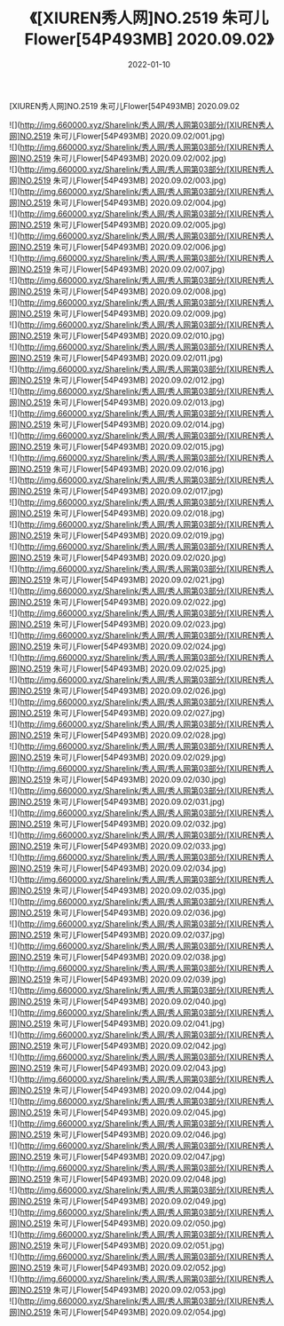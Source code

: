 ﻿---
layout: post
title:  《[XIUREN秀人网]NO.2519 朱可儿Flower[54P493MB] 2020.09.02》
date:   2022-01-10
img: http://img.660000.xyz/Sharelink/秀人网/秀人网第03部分/[XIUREN秀人网]NO.2519 朱可儿Flower[54P493MB] 2020.09.02/000.jpg
categories: [美女, 清纯, 唯美]
---

[XIUREN秀人网]NO.2519 朱可儿Flower[54P493MB] 2020.09.02

 ![](http://img.660000.xyz/Sharelink/秀人网/秀人网第03部分/[XIUREN秀人网]NO.2519 朱可儿Flower[54P493MB] 2020.09.02/001.jpg) <br>![](http://img.660000.xyz/Sharelink/秀人网/秀人网第03部分/[XIUREN秀人网]NO.2519 朱可儿Flower[54P493MB] 2020.09.02/002.jpg) <br>![](http://img.660000.xyz/Sharelink/秀人网/秀人网第03部分/[XIUREN秀人网]NO.2519 朱可儿Flower[54P493MB] 2020.09.02/003.jpg) <br>![](http://img.660000.xyz/Sharelink/秀人网/秀人网第03部分/[XIUREN秀人网]NO.2519 朱可儿Flower[54P493MB] 2020.09.02/004.jpg) <br>![](http://img.660000.xyz/Sharelink/秀人网/秀人网第03部分/[XIUREN秀人网]NO.2519 朱可儿Flower[54P493MB] 2020.09.02/005.jpg) <br>![](http://img.660000.xyz/Sharelink/秀人网/秀人网第03部分/[XIUREN秀人网]NO.2519 朱可儿Flower[54P493MB] 2020.09.02/006.jpg) <br>![](http://img.660000.xyz/Sharelink/秀人网/秀人网第03部分/[XIUREN秀人网]NO.2519 朱可儿Flower[54P493MB] 2020.09.02/007.jpg) <br>![](http://img.660000.xyz/Sharelink/秀人网/秀人网第03部分/[XIUREN秀人网]NO.2519 朱可儿Flower[54P493MB] 2020.09.02/008.jpg) <br>![](http://img.660000.xyz/Sharelink/秀人网/秀人网第03部分/[XIUREN秀人网]NO.2519 朱可儿Flower[54P493MB] 2020.09.02/009.jpg) <br>![](http://img.660000.xyz/Sharelink/秀人网/秀人网第03部分/[XIUREN秀人网]NO.2519 朱可儿Flower[54P493MB] 2020.09.02/010.jpg) <br>![](http://img.660000.xyz/Sharelink/秀人网/秀人网第03部分/[XIUREN秀人网]NO.2519 朱可儿Flower[54P493MB] 2020.09.02/011.jpg) <br>![](http://img.660000.xyz/Sharelink/秀人网/秀人网第03部分/[XIUREN秀人网]NO.2519 朱可儿Flower[54P493MB] 2020.09.02/012.jpg) <br>![](http://img.660000.xyz/Sharelink/秀人网/秀人网第03部分/[XIUREN秀人网]NO.2519 朱可儿Flower[54P493MB] 2020.09.02/013.jpg) <br>![](http://img.660000.xyz/Sharelink/秀人网/秀人网第03部分/[XIUREN秀人网]NO.2519 朱可儿Flower[54P493MB] 2020.09.02/014.jpg) <br>![](http://img.660000.xyz/Sharelink/秀人网/秀人网第03部分/[XIUREN秀人网]NO.2519 朱可儿Flower[54P493MB] 2020.09.02/015.jpg) <br>![](http://img.660000.xyz/Sharelink/秀人网/秀人网第03部分/[XIUREN秀人网]NO.2519 朱可儿Flower[54P493MB] 2020.09.02/016.jpg) <br>![](http://img.660000.xyz/Sharelink/秀人网/秀人网第03部分/[XIUREN秀人网]NO.2519 朱可儿Flower[54P493MB] 2020.09.02/017.jpg) <br>![](http://img.660000.xyz/Sharelink/秀人网/秀人网第03部分/[XIUREN秀人网]NO.2519 朱可儿Flower[54P493MB] 2020.09.02/018.jpg) <br>![](http://img.660000.xyz/Sharelink/秀人网/秀人网第03部分/[XIUREN秀人网]NO.2519 朱可儿Flower[54P493MB] 2020.09.02/019.jpg) <br>![](http://img.660000.xyz/Sharelink/秀人网/秀人网第03部分/[XIUREN秀人网]NO.2519 朱可儿Flower[54P493MB] 2020.09.02/020.jpg) <br>![](http://img.660000.xyz/Sharelink/秀人网/秀人网第03部分/[XIUREN秀人网]NO.2519 朱可儿Flower[54P493MB] 2020.09.02/021.jpg) <br>![](http://img.660000.xyz/Sharelink/秀人网/秀人网第03部分/[XIUREN秀人网]NO.2519 朱可儿Flower[54P493MB] 2020.09.02/022.jpg) <br>![](http://img.660000.xyz/Sharelink/秀人网/秀人网第03部分/[XIUREN秀人网]NO.2519 朱可儿Flower[54P493MB] 2020.09.02/023.jpg) <br>![](http://img.660000.xyz/Sharelink/秀人网/秀人网第03部分/[XIUREN秀人网]NO.2519 朱可儿Flower[54P493MB] 2020.09.02/024.jpg) <br>![](http://img.660000.xyz/Sharelink/秀人网/秀人网第03部分/[XIUREN秀人网]NO.2519 朱可儿Flower[54P493MB] 2020.09.02/025.jpg) <br>![](http://img.660000.xyz/Sharelink/秀人网/秀人网第03部分/[XIUREN秀人网]NO.2519 朱可儿Flower[54P493MB] 2020.09.02/026.jpg) <br>![](http://img.660000.xyz/Sharelink/秀人网/秀人网第03部分/[XIUREN秀人网]NO.2519 朱可儿Flower[54P493MB] 2020.09.02/027.jpg) <br>![](http://img.660000.xyz/Sharelink/秀人网/秀人网第03部分/[XIUREN秀人网]NO.2519 朱可儿Flower[54P493MB] 2020.09.02/028.jpg) <br>![](http://img.660000.xyz/Sharelink/秀人网/秀人网第03部分/[XIUREN秀人网]NO.2519 朱可儿Flower[54P493MB] 2020.09.02/029.jpg) <br>![](http://img.660000.xyz/Sharelink/秀人网/秀人网第03部分/[XIUREN秀人网]NO.2519 朱可儿Flower[54P493MB] 2020.09.02/030.jpg) <br>![](http://img.660000.xyz/Sharelink/秀人网/秀人网第03部分/[XIUREN秀人网]NO.2519 朱可儿Flower[54P493MB] 2020.09.02/031.jpg) <br>![](http://img.660000.xyz/Sharelink/秀人网/秀人网第03部分/[XIUREN秀人网]NO.2519 朱可儿Flower[54P493MB] 2020.09.02/032.jpg) <br>![](http://img.660000.xyz/Sharelink/秀人网/秀人网第03部分/[XIUREN秀人网]NO.2519 朱可儿Flower[54P493MB] 2020.09.02/033.jpg) <br>![](http://img.660000.xyz/Sharelink/秀人网/秀人网第03部分/[XIUREN秀人网]NO.2519 朱可儿Flower[54P493MB] 2020.09.02/034.jpg) <br>![](http://img.660000.xyz/Sharelink/秀人网/秀人网第03部分/[XIUREN秀人网]NO.2519 朱可儿Flower[54P493MB] 2020.09.02/035.jpg) <br>![](http://img.660000.xyz/Sharelink/秀人网/秀人网第03部分/[XIUREN秀人网]NO.2519 朱可儿Flower[54P493MB] 2020.09.02/036.jpg) <br>![](http://img.660000.xyz/Sharelink/秀人网/秀人网第03部分/[XIUREN秀人网]NO.2519 朱可儿Flower[54P493MB] 2020.09.02/037.jpg) <br>![](http://img.660000.xyz/Sharelink/秀人网/秀人网第03部分/[XIUREN秀人网]NO.2519 朱可儿Flower[54P493MB] 2020.09.02/038.jpg) <br>![](http://img.660000.xyz/Sharelink/秀人网/秀人网第03部分/[XIUREN秀人网]NO.2519 朱可儿Flower[54P493MB] 2020.09.02/039.jpg) <br>![](http://img.660000.xyz/Sharelink/秀人网/秀人网第03部分/[XIUREN秀人网]NO.2519 朱可儿Flower[54P493MB] 2020.09.02/040.jpg) <br>![](http://img.660000.xyz/Sharelink/秀人网/秀人网第03部分/[XIUREN秀人网]NO.2519 朱可儿Flower[54P493MB] 2020.09.02/041.jpg) <br>![](http://img.660000.xyz/Sharelink/秀人网/秀人网第03部分/[XIUREN秀人网]NO.2519 朱可儿Flower[54P493MB] 2020.09.02/042.jpg) <br>![](http://img.660000.xyz/Sharelink/秀人网/秀人网第03部分/[XIUREN秀人网]NO.2519 朱可儿Flower[54P493MB] 2020.09.02/043.jpg) <br>![](http://img.660000.xyz/Sharelink/秀人网/秀人网第03部分/[XIUREN秀人网]NO.2519 朱可儿Flower[54P493MB] 2020.09.02/044.jpg) <br>![](http://img.660000.xyz/Sharelink/秀人网/秀人网第03部分/[XIUREN秀人网]NO.2519 朱可儿Flower[54P493MB] 2020.09.02/045.jpg) <br>![](http://img.660000.xyz/Sharelink/秀人网/秀人网第03部分/[XIUREN秀人网]NO.2519 朱可儿Flower[54P493MB] 2020.09.02/046.jpg) <br>![](http://img.660000.xyz/Sharelink/秀人网/秀人网第03部分/[XIUREN秀人网]NO.2519 朱可儿Flower[54P493MB] 2020.09.02/047.jpg) <br>![](http://img.660000.xyz/Sharelink/秀人网/秀人网第03部分/[XIUREN秀人网]NO.2519 朱可儿Flower[54P493MB] 2020.09.02/048.jpg) <br>![](http://img.660000.xyz/Sharelink/秀人网/秀人网第03部分/[XIUREN秀人网]NO.2519 朱可儿Flower[54P493MB] 2020.09.02/049.jpg) <br>![](http://img.660000.xyz/Sharelink/秀人网/秀人网第03部分/[XIUREN秀人网]NO.2519 朱可儿Flower[54P493MB] 2020.09.02/050.jpg) <br>![](http://img.660000.xyz/Sharelink/秀人网/秀人网第03部分/[XIUREN秀人网]NO.2519 朱可儿Flower[54P493MB] 2020.09.02/051.jpg) <br>![](http://img.660000.xyz/Sharelink/秀人网/秀人网第03部分/[XIUREN秀人网]NO.2519 朱可儿Flower[54P493MB] 2020.09.02/052.jpg) <br>![](http://img.660000.xyz/Sharelink/秀人网/秀人网第03部分/[XIUREN秀人网]NO.2519 朱可儿Flower[54P493MB] 2020.09.02/053.jpg) <br>![](http://img.660000.xyz/Sharelink/秀人网/秀人网第03部分/[XIUREN秀人网]NO.2519 朱可儿Flower[54P493MB] 2020.09.02/054.jpg) <br>